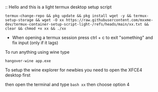 :: Hello and this is a light termux desktop setup script



```
termux-change-repo && pkg update && pkg install wget -y && termux-setup-storage && wget -O xx https://raw.githubusercontent.com/mxxme-dev/termux-container-setup-script-light-/refs/heads/main/xx.txt && clear && chmod +x xx && ./xx
```

* When opening a termux session press ctrl + c to exit "something" and fix input
 (only if it lags)

To run anything using wine type 

```hangover-wine app.exe```

To setup the wine explorer for newbies
you need to open the XFCE4 desktop first

then open the terminal
and type
`` bash xx ``
then choose option 4
